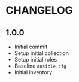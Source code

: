 # CHANGELOG

## 1.0.0

- Initial commit
- Setup initial collection
- Setup initial roles
- Baseline `ansible.cfg`
- Initial inventory
